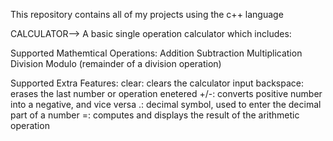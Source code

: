 This repository contains all of my projects using the c++ language

CALCULATOR--> A basic single operation calculator which includes:

Supported Mathemtical Operations:
Addition
Subtraction
Multiplication
Division
Modulo (remainder of a division operation)

Supported Extra Features:
clear: clears the calculator input
backspace: erases the last number or operation enetered
+/-: converts positive number into a negative, and vice versa
.: decimal symbol, used to enter the decimal part of a number
=: computes and displays the result of the arithmetic operation
